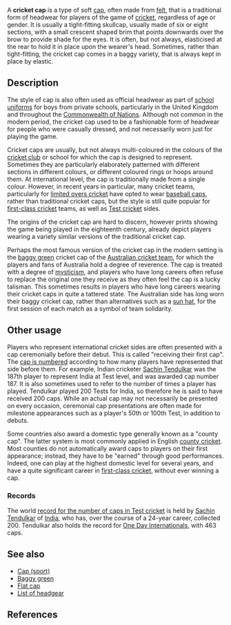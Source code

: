 A **cricket cap** is a type of soft [cap](cap "wikilink"), often made
from [felt](felt "wikilink"), that is a traditional form of headwear for
players of the game of [cricket](cricket "wikilink"), regardless of age
or gender. It is usually a tight-fitting skullcap, usually made of six
or eight sections, with a small crescent shaped brim that points
downwards over the brow to provide shade for the eyes. It is often, but
not always, elasticised at the rear to hold it in place upon the
wearer's head. Sometimes, rather than tight-fitting, the cricket cap
comes in a baggy variety, that is always kept in place by elastic.

## Description

The style of cap is also often used as official headwear as part of
[school uniforms](school_uniforms "wikilink") for boys from private
schools, particularly in the United Kingdom and throughout the
[Commonwealth of Nations](Commonwealth_of_Nations "wikilink"). Although
not common in the modern period, the cricket cap used to be a
fashionable form of headwear for people who were casually dressed, and
not necessarily worn just for playing the game.

Cricket caps are usually, but not always multi-coloured in the colours
of the [cricket club](cricket_club "wikilink") or school for which the
cap is designed to represent. Sometimes they are particularly
elaborately patterned with different sections in different colours, or
different coloured rings or hoops around them. At international level,
the cap is traditionally made from a single colour. However, in recent
years in particular, many cricket teams, particularly for [limited overs
cricket](limited_overs_cricket "wikilink") have opted to wear [baseball
caps](baseball_caps "wikilink"), rather than traditional cricket caps,
but the style is still quite popular for [first-class
cricket](first-class_cricket "wikilink") teams, as well as [Test
cricket](Test_cricket "wikilink") sides.

The origins of the cricket cap are hard to discern, however prints
showing the game being played in the eighteenth century, already depict
players wearing a variety similar versions of the traditional cricket
cap.

Perhaps the most famous version of the cricket cap in the modern setting
is the [baggy green](baggy_green "wikilink") cricket cap of the
[Australian cricket team](Australian_cricket_team "wikilink"), for which
the players and fans of Australia hold a degree of reverence. The cap is
treated with a degree of [mysticism](mysticism "wikilink"), and players
who have long careers often refuse to replace the original one they
receive as they often feel the cap is a lucky talisman. This sometimes
results in players who have long careers wearing their cricket caps in
quite a tattered state. The Australian side has long worn their baggy
cricket cap, rather than alternatives such as a [sun
hat](sun_hat "wikilink"), for the first session of each match as a
symbol of team solidarity.

## Other usage

Players who represent international cricket sides are often presented
with a cap ceremonially before their debut. This is called "receiving
their first cap". The [cap is numbered](England_Cap_Numbers "wikilink")
according to how many players have represented that side before them.
For example, Indian cricketer [Sachin
Tendulkar](Sachin_Tendulkar "wikilink") was the 187th player to
represent India at Test level, and was awarded cap number 187. It is
also sometimes used to refer to the number of times a player has played.
Tendulkar played 200 Tests for India, so therefore he is said to have
received 200 caps. While an actual cap may not necessarily be presented
on every occasion, ceremonial cap presentations are often made for
milestone appearances such as a player's 50th or 100th Test, in addition
to debuts.

Some countries also award a domestic type generally known as a "county
cap". The latter system is most commonly applied in English [county
cricket](county_cricket "wikilink"). Most counties do not automatically
award caps to players on their first appearance; instead, they have to
be "earned" through good performances. Indeed, one can play at the
highest domestic level for several years, and have a quite significant
career in [first-class cricket](first-class_cricket "wikilink"), without
ever winning a cap.

### Records

The world [record for the number of caps in Test
cricket](record_for_the_number_of_caps_in_Test_cricket "wikilink") is
held by [Sachin Tendulkar](Sachin_Tendulkar "wikilink") of
[India](Indian_cricket_team "wikilink"), who has, over the course of a
24-year career, collected 200. Tendulkar also holds the record for [One
Day Internationals](One_Day_International "wikilink"), with 463 caps.

## See also

-   [Cap (sport)](Cap_(sport) "wikilink")
-   [Baggy green](Baggy_green "wikilink")
-   [Flat cap](Flat_cap "wikilink")
-   [List of headgear](List_of_headgear "wikilink")

## References